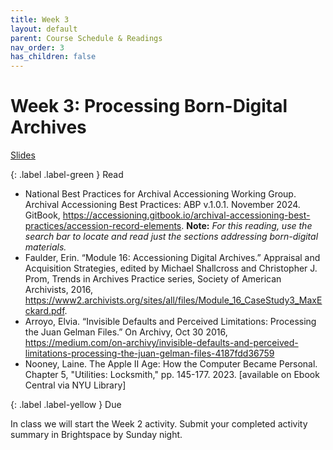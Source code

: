 ```yaml
---
title: Week 3
layout: default
parent: Course Schedule & Readings
nav_order: 3
has_children: false
---
```


# Week 3: Processing Born-Digital Archives

<a href="{{ site.baseurl }}/slides/week_03_slide_deck.html" target="_blank">Slides</a>

{: .label .label-green }
Read

* National Best Practices for Archival Accessioning Working Group. Archival Accessioning Best Practices: ABP v.1.0.1. November 2024. GitBook, <a href="https://accessioning.gitbook.io/archival-accessioning-best-practices/accession-record-elements" target="_blank">https://accessioning.gitbook.io/archival-accessioning-best-practices/accession-record-elements</a>. __Note:__ _For this reading, use the search bar to locate and read just the sections addressing born-digital materials._
* Faulder, Erin. “Module 16: Accessioning Digital Archives.” Appraisal and Acquisition Strategies, edited by Michael Shallcross and Christopher J. Prom, Trends in Archives Practice series, Society of American Archivists, 2016, <a href="https://www2.archivists.org/sites/all/files/Module_16_CaseStudy3_MaxEckard.pdf" target="_blank">https://www2.archivists.org/sites/all/files/Module_16_CaseStudy3_MaxEckard.pdf</a>.
* Arroyo, Elvia. “Invisible Defaults and Perceived Limitations: Processing the Juan Gelman Files.” On Archivy,  Oct 30 2016, <a href="https://medium.com/on-archivy/invisible-defaults-and-perceived-limitations-processing-the-juan-gelman-files-4187fdd36759" target="_blank">https://medium.com/on-archivy/invisible-defaults-and-perceived-limitations-processing-the-juan-gelman-files-4187fdd36759</a>
* Nooney, Laine. The Apple II Age: How the Computer Became Personal. Chapter 5, "Utilities: Locksmith," pp. 145-177. 2023. [available on Ebook Central via NYU Library]

{: .label .label-yellow }
Due

In class we will start the Week 2 activity. Submit your completed activity summary in Brightspace by Sunday night.